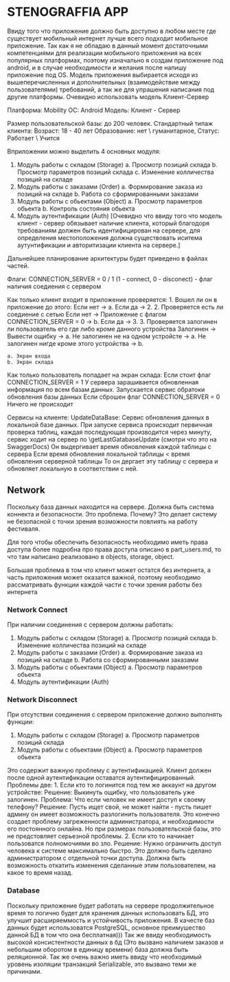# STENOGRAFFIA APP

Ввиду того что приложение должно быть доступно в любом месте где существует мобильный интернет лучше всего подходит мобильное приложение.
Так как я не обладаю в данный момент достаточными компетенциями для реализации мобильного приложения на всех популярных платформах, поэтому изначально я создам приложение под android, и в случае необходимости и желания после напишу приложение под OS.
Модель приложения выбирается исходя из вышеперечисленных и дополнительных (взаимодействие между пользователями) требований, а так же для упрашения написания под другие платформы. Очевидно использовать модель Клиент-Сервер

Платформа: Mobility 
ОС: Android
Модель: Клиент - Сервер

Размер пользовательской базы: до 200 человек.
Стандартный типаж клиента: 
	Возраст: 18 - 40 лет
	Образование: нет \ гуманитарное,
	Статус: Работает \ Учится

Вприложении можно выделить 4 основных модуля:
1. Модуль работы с складом (Storage)
	a. Просмотр позиций склада
	b. Просмотр параметров позиций склада
	с. Изменение колличества позиций на складе
2. Модуль работы с заказами (Order)
	a. Формирование заказа из позиций на складе
	b. Работа со сформированными заказами
3. Модуль работы с обьектами (Object)
	a. Просмотр параметров обьекта
	b. Контроль состояния обьекта
4. Модуль аутентификации (Auth) [Очевидно что ввиду того что модель клиент - сервер обязывает наличие клиента, который благодоря требованиям должен быть идентифицирован на сервере, для определения местоположения должна существовать иситема аутунтификации и авторитизации клиента на сервере.] 

Дальнейшее планирование архитектуры будет приведено в файлах частей.

Флаги:
CONNECTION_SERVER = 0 / 1 (1 - connect, 0 - disconect) - флаг наличия соедиения с сервером

Как только клиент входит в приложение проверяется:
	1. Вошел ли он в приложение до этого:
		Если нет -> a.
		Если да -> 2.
	2. Проверяется есть ли соедиение с сетью
		Если нет -> Приложение с флагом CONNECTION_SERVER = 0 -> b.
		Если да -> 3.
	3. Проверяется залогинен ли пользователь его где либо кроме данного устройства
		Залогинен -> Вывести ощибку -> a.
		Не залогинен не на одном устройсте -> a.
		Не залогинен нигде кроме этого устройства -> b.

	a. Экран входа
	b. Экран склада

Как только пользователь попадает на экран склада:
	Если стоит флаг CONNECTION_SERVER = 1
		У сервера зарашивается обновленная информация по всем базам данных.
		Запускается сервис обратоки обновления базы данных
	Если сброшен флаг CONNECTION_SERVER = 0
		Ничего не происходит 


Сервисы на клиенте:
	UpdateDataBase: 
		Сервис обновления данных в локальной базе данных.
		При запуске сервиса происходит первичная проверка таблиц, каждая последующая производится через
		минуту, сервис ходит на сервер по \getLastGatabaseUpdate (смотри что это на SwaggerDocs)
		Он выдергивает время обновления каждой таблицы с сервера
		Если время обновления локальной таблицы < время обновления серверной таблицы
		То он дергает эту таблицу с сервера и обновляет локальную в соответствии с ней.


## Network
Поскольку база данных находится на сервере. Должна быть система коннекта и безопасности.
Это проблема. Почему?
Это делает систему не безопасной с точки зрения возможности повлиять на работу фестиваля.

Для того чтобы обеспечить безопасность необходимо иметь права доступа более подробна про права доступа описано в part_users.md, то что там написано реализовано в objects, storage, object.

Большая проблема в том что клиент может остатся без интернета, а часть приложения может оказатся важной, поэтому необходимо рассматривать функции каждой части с точки зрения работы без интернета

### Network Connect
При наличии соединения с сервером должны работать:
1. Модуль работы с складом (Storage)
	a. Просмотр позиций склада
	b. Изменение колличества позиций на складе
2. Модуль работы с заказами (Order)
	a. Формирование заказа из позиций на складе
	b. Работа со сформированными заказами
3. Модуль работы с обьектами (Object)
	a. Просмотр параметров обьекта
4. Модуль аутентификации (Auth)

### Network Disconnect
При отсутствии соединения с сервером приложение должно выполнять функции:
1. Модуль работы с складом (Storage)
	a. Просмотр параметров позиций склада
2. Модуль работы с обьектами (Object)
	a. Просмотр параметров обьекта

Это содержит важную проблему с аутентификацией.
Клиент должен после одной аутентификации оставатся аутентифицированный.
Проблемы две:
	1. Если кто то логинится под тем же аккаунт на другом устройстве:
		Решение: Выкинуть ощибку, что пользователь уже залогинен.
			Проблема: Что если человек не имеет доступ к своему телефону? 
				Решение: Пусть ищет свой, не может найти - пусть пишет админу он имеет возможность разлогинить пользователя.
				Это конечно создает проблему загреженности администратора, и необходимости его постоянного онлайна. 
				Но при размерах пользовательской базы, это не предстовляет серьезной проблемы.
	2. Если кто то начинает пользоватся полномочиями во зло.
		Решение: Нужно ограничить доступ человека к системе максимально быстро.
		Это должно быть сделано администратором с отдельной точки доступа.
		Должна быть возможность откатить изменения сделанные этим пользователем, на какое то время назад.

### Database
Поскольку приложение будет работать на сервере продолжительное время то логично будет для хранения данных использовать БД, это улучшит расширяеммость и устойчивость приложения.
В качесте баз данных будет использоватся PostgreSQL, основное преимушество данной БД в том что она бесплатная)))
Так же ввиду необходимость высокой консистентности данных в бд (Это вызвано наличием заказов и небольшим оборотом в единицу времени) база должна быть реляционной. 
Так же очень важно иметь ввиду что необходимый уровень изоляции транзакций Serializable, это вызвано теми же причинами.

